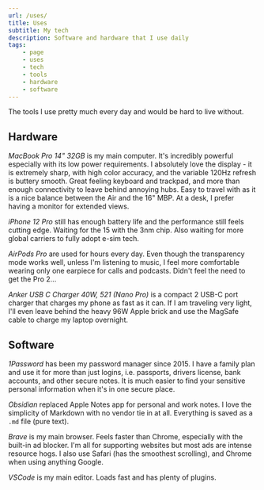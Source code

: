 ```yaml
---
url: /uses/
title: Uses
subtitle: My tech
description: Software and hardware that I use daily
tags:
    - page
    - uses
    - tech
    - tools
    - hardware
    - software
---
```


The tools I use pretty much every day and would be hard to live without. 

<section>

## Hardware

_MacBook Pro 14" 32GB_ is my main computer. It's incredibly powerful especially with its low power requirements. I absolutely love the display - it is extremely sharp, with high color accuracy, and the variable 120Hz refresh is buttery smooth. Great feeling keyboard and trackpad, and more than enough connectivity to leave behind annoying hubs. Easy to travel with as it is a nice balance between the Air and the 16" MBP. At a desk, I prefer having a monitor for extended views. 

_iPhone 12 Pro_ still has enough battery life and the performance still feels cutting edge. Waiting for the 15 with the 3nm chip. Also waiting for more global carriers to fully adopt e-sim tech.

_AirPods Pro_ are used for hours every day. Even though the transparency mode works well, unless I'm listening to music, I feel more comfortable wearing only one earpiece for calls and podcasts. Didn't feel the need to get the Pro 2... 

_Anker USB C Charger 40W, 521 (Nano Pro)_ is a compact 2 USB-C port charger that charges my phone as fast as it can. If I am traveling very light, I'll even leave behind the heavy 96W Apple brick and use the MagSafe cable to charge my laptop overnight. 

</section><section>

## Software

_1Password_ has been my password manager since 2015. I have a family plan and use it for more than just logins, i.e. passports, drivers license, bank accounts, and other secure notes. It is much easier to find your sensitive personal information when it's in one secure place. 

_Obsidian_ replaced Apple Notes app for personal and work notes. I love the simplicity of Markdown with no vendor tie in at all. Everything is saved as a `.md` file (pure text). 

_Brave_ is my main browser. Feels faster than Chrome, especially with the built-in ad blocker. I'm all for supporting websites but most ads are intense resource hogs.  I also use Safari (has the smoothest scrolling), and Chrome when using anything Google. 

_VSCode_ is my main editor. Loads fast and has plenty of plugins. 

</section>